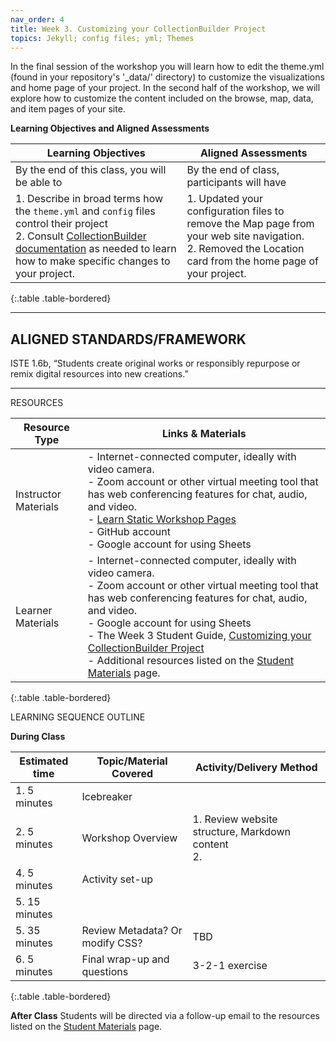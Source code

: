 ```yaml
---
nav_order: 4
title: Week 3. Customizing your CollectionBuilder Project
topics: Jekyll; config files; yml; Themes
---
```


In the final session of the workshop you will learn how to edit the theme.yml (found in your repository's '_data/' directory) to customize the visualizations and home page of your project. In the second half of the workshop, we will explore how to customize the content included on the browse, map, data, and item pages of your site.

**Learning Objectives and Aligned Assessments**

| Learning Objectives | Aligned Assessments |
| ------------------- | -------------------- |
| By the end of this class, you will be able to | By the end of class, participants will have |
|1. Describe in broad terms how the `theme.yml` and `config` files control their project <br>2. Consult [CollectionBuilder documentation](https://collectionbuilder.github.io/cb-docs/) as needed to learn how to make specific changes to your project. | 1. Updated your configuration files to remove the Map page from your web site navigation. <br>2. Removed the Location card from the home page of your project. |
{:.table .table-bordered}

----------
## ALIGNED STANDARDS/FRAMEWORK

ISTE 1.6b, “Students create original works or responsibly repurpose or remix digital resources into new creations.”

----------
RESOURCES

| Resource Type  | Links & Materials   |
| ---------------------- | ----------------- |
| Instructor Materials   | -  Internet-connected computer, ideally with video camera. <br>- Zoom account or other virtual meeting tool that has web conferencing features for chat, audio, and video.  <br>- [Learn Static Workshop Pages](https://learn-static.github.io/collectionbuilder-workshop/) <br>- GitHub account <br>- Google account for using Sheets|
| Learner Materials   | - Internet-connected computer, ideally with video camera. <br>- Zoom account or other virtual meeting tool that has web conferencing features for chat, audio, and video. <br>- Google account for using Sheets<br>- The Week 3 Student Guide, [Customizing your CollectionBuilder Project](https://github.com/learn-static/collectionbuilder-workshop/blob/main/customizing_project.md) <br>- Additional resources listed on the [Student Materials](https://learn-static.github.io/collectionbuilder-workshop/content/student_materials.html) page.|
{:.table .table-bordered}


LEARNING SEQUENCE OUTLINE

**During Class**

| Estimated time | Topic/Material Covered | Activity/Delivery Method |
| -------------- | --------------- | ----------- |
| 1. 5 minutes   | Icebreaker   |         |
| 2. 5 minutes   | Workshop Overview | 1. Review website structure, Markdown content <br>2.   |
| 4. 5 minutes | Activity set-up  |  |
| 5. 15 minutes  |  |  |
| 5. 35 minutes  | Review Metadata? Or modify CSS? | TBD  |
| 6. 5 minutes   | Final wrap-up and questions    | 3-2-1 exercise |
{:.table .table-bordered}


**After Class**
Students will be directed via a follow-up email to the resources listed on the [Student Materials](https://learn-static.github.io/collectionbuilder-workshop/content/student_materials.html) page.
